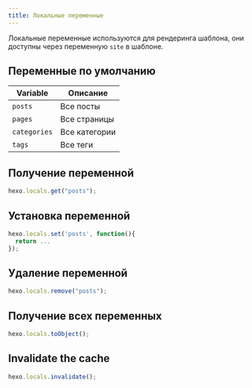 ```yaml
---
title: Локальные переменные
---
```


Локальные переменные используются для рендеринга шаблона, они доступны через переменную `site` в шаблоне.

## Переменные по умолчанию

| Variable     | Описание      |
| ------------ | ------------- |
| `posts`      | Все посты     |
| `pages`      | Все страницы  |
| `categories` | Все категории |
| `tags`       | Все теги      |

## Получение переменной

```js
hexo.locals.get("posts");
```

## Установка переменной

```js
hexo.locals.set('posts', function(){
  return ...
});
```

## Удаление переменной

```js
hexo.locals.remove("posts");
```

## Получение всех переменных

```js
hexo.locals.toObject();
```

## Invalidate the cache

```js
hexo.locals.invalidate();
```
